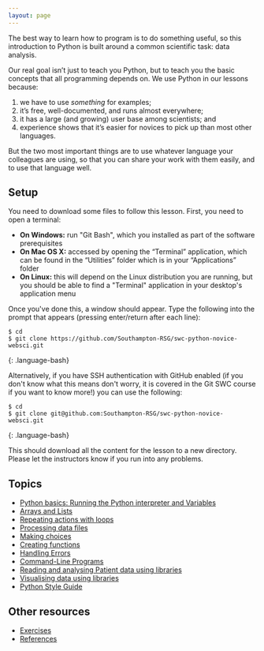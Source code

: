 ```yaml
---
layout: page
---
```


The best way to learn how to program is to do something useful, so this introduction to Python is built around a common scientific task: data analysis.

Our real goal isn’t just to teach you Python, but to teach you the basic concepts that all programming depends on. We use Python in our lessons because:

1. we have to use *something* for examples;
2. it’s free, well-documented, and runs almost everywhere;
3. it has a large (and growing) user base among scientists; and
4. experience shows that it’s easier for novices to pick up than most other languages.

But the two most important things are to use whatever language your colleagues are using, so that you can share your work with them easily, and to use that language well.

## Setup

You need to download some files to follow this lesson. First, you need to open a terminal:

- **On Windows:** run "Git Bash", which you installed as part of the software prerequisites
- **On Mac OS X:** accessed by opening the “Terminal” application, which can be found in the “Utilities” folder which is in your “Applications” folder
- **On Linux:** this will depend on the Linux distribution you are running, but you should be able to find a "Terminal" application in your desktop's application menu

Once you've done this, a window should appear. Type the following into the prompt that appears (pressing enter/return after each line):

~~~
$ cd
$ git clone https://github.com/Southampton-RSG/swc-python-novice-websci.git
~~~
{: .language-bash}

Alternatively, if you have SSH authentication with GitHub enabled (if you don't know what this means don't worry, it is
covered in the Git SWC course if you want to know more!) you can use the following:

~~~
$ cd
$ git clone git@github.com:Southampton-RSG/swc-python-novice-websci.git
~~~
{: .language-bash}

This should download all the content for the lesson to a new directory.
Please let the instructors know if you run into any problems.

## Topics

*  [Python basics: Running the Python interpreter and Variables](https://southampton-rsg.github.io/swc-python-novice-websci/01-basic/index.html)
*  [Arrays and Lists](https://southampton-rsg.github.io/swc-python-novice-websci/02-lists/index.html)
*  [Repeating actions with loops](https://southampton-rsg.github.io/swc-python-novice-websci/03-loops/index.html)
*  [Processing data files](https://southampton-rsg.github.io/swc-python-novice-websci/04-files/index.html)
*  [Making choices](https://southampton-rsg.github.io/swc-python-novice-websci/05-cond/index.html)
*  [Creating functions](https://southampton-rsg.github.io/swc-python-novice-websci/06-functions/index.html)
*  [Handling Errors](https://southampton-rsg.github.io/swc-python-novice-websci/07-errors/index.html)
*  [Command-Line Programs](https://southampton-rsg.github.io/swc-python-novice-websci/08-cmdline/index.html)
*  [Reading and analysing Patient data using libraries](https://southampton-rsg.github.io/swc-python-novice-websci/09-numpy/index.html)
*  [Visualising data using libraries](https://southampton-rsg.github.io/swc-python-novice-websci/10-matplotlib/index.html)
*  [Python Style Guide](https://southampton-rsg.github.io/swc-python-novice-websci/11-Python-style-guide/index.html)

## Other resources
*  [Exercises](https://southampton-rsg.github.io/swc-python-novice-websci/Challenges/index.html)
*  [References](https://southampton-rsg.github.io/swc-python-novice-websci/reference/index.html)
